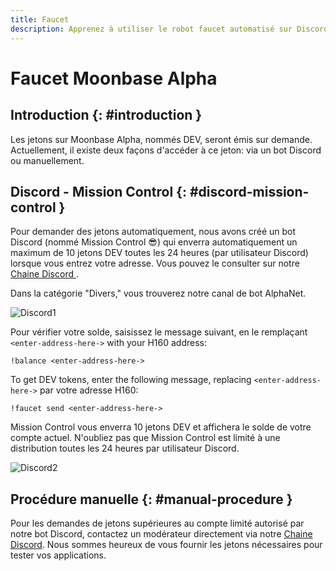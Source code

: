 ```yaml
---
title: Faucet
description: Apprenez à utiliser le robot faucet automatisé sur Discord pour obtenir des jetons de test pour le TestNet Moonbeam, surnommé Moonbase Alpha.
---
```


# Faucet Moonbase Alpha 

## Introduction {: #introduction } 

Les jetons sur Moonbase Alpha, nommés DEV, seront émis sur demande. Actuellement, il existe deux façons d'accéder à ce jeton: via un bot Discord ou manuellement.

## Discord - Mission Control {: #discord-mission-control } 

Pour demander des jetons automatiquement, nous avons créé un bot Discord (nommé Mission Control :sunglasses:) qui enverra automatiquement un maximum de 10 jetons DEV toutes les 24 heures (par utilisateur Discord) lorsque vous entrez votre adresse. Vous pouvez le consulter sur notre [Chaine Discord ](https://discord.gg/PfpUATX).
 
Dans la catégorie "Divers," vous trouverez notre canal de bot AlphaNet. 

![Discord1](/images/testnet/testnet-discord1.png)

Pour vérifier votre solde, saisissez le message suivant, en le remplaçant `<enter-address-here->` with your H160 address:

```
!balance <enter-address-here->
```

To get DEV tokens, enter the following message, replacing `<enter-address-here->` par votre adresse H160:
 
```
!faucet send <enter-address-here->
```

Mission Control vous enverra 10 jetons DEV et affichera le solde de votre compte actuel. N'oubliez pas que Mission Control est limité à une distribution toutes les 24 heures par utilisateur Discord.

![Discord2](/images/testnet/testnet-discord2.png)

## Procédure manuelle {: #manual-procedure } 

Pour les demandes de jetons supérieures au compte limité autorisé par notre bot Discord, contactez un modérateur directement via notre [Chaine Discord](https://discord.gg/PfpUATX). Nous sommes heureux de vous fournir les jetons nécessaires pour tester vos applications.
